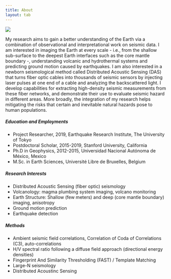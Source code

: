 ```yaml
---
title: About     
layout: tab
---
```


<div class="row content-row">
<div class="col-12 col-sm-4">
    <img src="{{ site.baseurl }}/images/earth.jpg">
</div>
<div class="col-12 col-sm-8">
    <p>My research aims to gain a better understanding of the Earth via a combination of observational and interpretational work on seismic data. I am interested in imaging the Earth at every scale - i.e., from the shallow sub-surface to the deepest Earth interfaces such as the core mantle boundary -, understanding volcanic and hydrothermal systems and predicting ground motion caused by earthquakes. I am also interested in a newborn seismological method called Distributed Acoustic Sensing (DAS) that turns fiber optic cables into thousands of seismic sensors by injecting laser pulses at one end of a cable and analyzing the backscattered light. I develop capabilities for extracting high-density seismic measurements from these fiber networks, and demonstrate their use to evaluate seismic hazard in different areas. More broadly, the integration of my research helps mitigating the risks that certain and inevitable natural hazards pose to human populations.</p>

<h5>Education and Employments</h5>
<ul><li>Project Researcher, 2019, Earthquake Research Institute, The University of Tokyo</li>
<li>Postdoctoral Scholar, 2015-2019, Stanford University, California</li>
<li>Ph.D in Geophysics, 2012-2015, Universidad Nacional Autónoma de México, Mexico</li>
<li>M.Sc. in Earth Sciences, Université Libre de Bruxelles, Belgium</li></ul>
<h5>Research Interests</h5>
<ul><li>Distributed Acoustic Sensing (fiber optic) seismology</li>
<li>Volcanology: magma plumbing system imaging, volcano monitoring</li>
<li>Earth Structure: Shallow (few meters) and deep (core mantle boundary) imaging, anisotropy</li>
<li>Ground motion prediction</li>
<li>Earthquake detection</li></ul>
<h5>Methods</h5>
<ul><li>Ambient seismic field correlations, Correlation of Coda of Correlations (C3), auto-correlations</li>
<li>H/V spectral ratio following a diffuse field approach (directional energy densities)</li>
<li>Fingerprint And Similarity Thresholding (FAST) / Template Matching </li>
<li>Large-N seismology</li>
<li>Distributed Acoustinc Sensing</li></ul>
</div>
</div>
